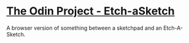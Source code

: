 # [The Odin Project - Etch-aSketch](https://www.theodinproject.com/paths/foundations/courses/foundations/lessons/etch-a-sketch-project)
A browser version of something between a sketchpad and an Etch-A-Sketch.